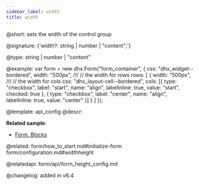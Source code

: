 ```yaml
---
sidebar_label: width
title: width
---          
```


@short: sets the width of the control group

@signature: {'width?: string | number | "content";'}

@type: string | number | "content"

@example: 
var form = new dhx.Form("form_container", {
	css: "dhx_widget--bordered",
	width: "500px", /*!*/ // the width for rows
    rows: [
        {
            width: "500px", /*!*/ // the width for cols
            css: "dhx_layout-cell--bordered",
            cols: [{
                type: "checkbox",
                label: "start",
                name: "align",
                labelInline: true,
                value: "start",
                checked: true
            },
            {
                type: "checkbox",
                label: "center",
                name: "align",
                labelInline: true,
                value: "center"
            }]
        }
    ]
});


@template:	api_config
@descr: 


**Related sample**:
- [Form. Blocks](https://snippet.dhtmlx.com/1pzybtja)


@related: form/how_to_start.md#initialize-form
form/configuration.md#widthheight

@relatedapi: form/api/form_height_config.md

@changelog: added in v6.4